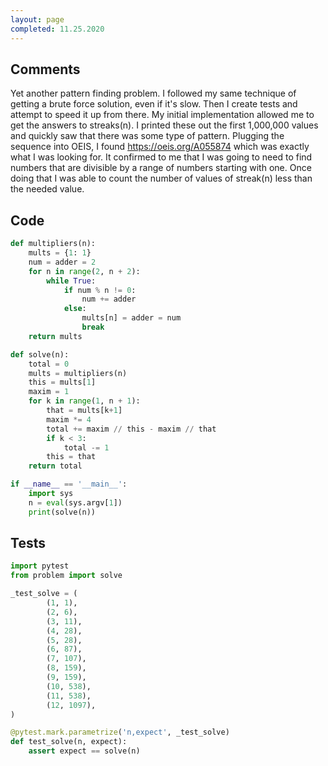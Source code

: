 ```yaml
---
layout: page
completed: 11.25.2020
---
```


## Comments

Yet another pattern finding problem.  I followed my same technique of getting a
brute force solution, even if it's slow.  Then I create tests and attempt to
speed it up from there.  My initial implementation allowed me to get the
answers to streaks(n).  I printed these out the first 1,000,000 values and
quickly saw that there was some type of pattern.  Plugging the sequence into
OEIS, I found https://oeis.org/A055874 which was exactly what I was looking
for.  It confirmed to me that I was going to need to find numbers that are
divisible by a range of numbers starting with one. Once doing that I was able
to count the number of values of streak(n) less than the needed value.

## Code

```python
def multipliers(n):
    mults = {1: 1}
    num = adder = 2
    for n in range(2, n + 2):
        while True:
            if num % n != 0:
                num += adder
            else:
                mults[n] = adder = num
                break
    return mults

def solve(n):
    total = 0
    mults = multipliers(n)
    this = mults[1]
    maxim = 1
    for k in range(1, n + 1):
        that = mults[k+1]
        maxim *= 4
        total += maxim // this - maxim // that
        if k < 3:
            total -= 1
        this = that
    return total

if __name__ == '__main__':
    import sys
    n = eval(sys.argv[1])
    print(solve(n))
```

## Tests

```python
import pytest
from problem import solve

_test_solve = (
        (1, 1),
        (2, 6),
        (3, 11),
        (4, 28),
        (5, 28),
        (6, 87),
        (7, 107),
        (8, 159),
        (9, 159),
        (10, 538),
        (11, 538),
        (12, 1097),
)

@pytest.mark.parametrize('n,expect', _test_solve)
def test_solve(n, expect):
    assert expect == solve(n)
```
